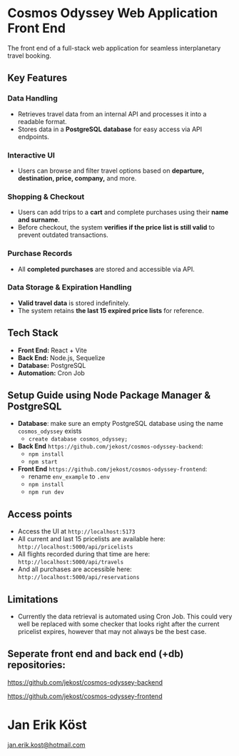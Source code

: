 # Cosmos Odyssey Web Application Front End
The front end of a full-stack web application for seamless interplanetary travel booking.

## Key Features

### Data Handling
- Retrieves travel data from an internal API and processes it into a readable format.
- Stores data in a **PostgreSQL database** for easy access via API endpoints.

### Interactive UI
- Users can browse and filter travel options based on **departure, destination, price, company,** and more.

### Shopping & Checkout
- Users can add trips to a **cart** and complete purchases using their **name and surname**.
- Before checkout, the system **verifies if the price list is still valid** to prevent outdated transactions.

### Purchase Records
- All **completed purchases** are stored and accessible via API.

### Data Storage & Expiration Handling
- **Valid travel data** is stored indefinitely.
- The system retains **the last 15 expired price lists** for reference.

## Tech Stack
- **Front End:** React + Vite  
- **Back End:** Node.js, Sequelize  
- **Database:** PostgreSQL  
- **Automation:** Cron Job

## Setup Guide using Node Package Manager & PostgreSQL
- **Database**:
make sure an empty PostgreSQL database using the name `cosmos_odyssey` exists
  - `create database cosmos_odyssey;`
- **Back End** `https://github.com/jekost/cosmos-odyssey-backend`:
  - `npm install`
  - `npm start`
- **Front End** `https://github.com/jekost/cosmos-odyssey-frontend`:
  - rename `env_example` to `.env`
  - `npm install`
  - `npm run dev`
 

## Access points
- Access the UI at `http://localhost:5173`
- All current and last 15 pricelists are available here: `http://localhost:5000/api/pricelists`
- All flights recorded during that time are here: `http://localhost:5000/api/travels`
- And all purchases are accessible here: `http://localhost:5000/api/reservations`

## Limitations
- Currently the data retrieval is automated using Cron Job. This could very well be replaced with some checker that looks right after the current pricelist expires, however that may not always be the best case.



## Seperate front end and back end (+db) repositories:

https://github.com/jekost/cosmos-odyssey-backend

https://github.com/jekost/cosmos-odyssey-frontend



 
# Jan Erik Köst
jan.erik.kost@hotmail.com